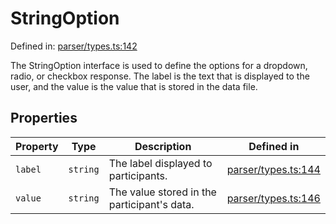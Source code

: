 # StringOption

Defined in: [parser/types.ts:142](https://github.com/revisit-studies/study/blob/91e343153031618f8f5789851e5b25c288bf8f4a/src/parser/types.ts#L142)

The StringOption interface is used to define the options for a dropdown, radio, or checkbox response.
The label is the text that is displayed to the user, and the value is the value that is stored in the data file.

## Properties

| Property | Type | Description | Defined in |
| ------ | ------ | ------ | ------ |
| <a id="label"></a> `label` | `string` | The label displayed to participants. | [parser/types.ts:144](https://github.com/revisit-studies/study/blob/91e343153031618f8f5789851e5b25c288bf8f4a/src/parser/types.ts#L144) |
| <a id="value"></a> `value` | `string` | The value stored in the participant's data. | [parser/types.ts:146](https://github.com/revisit-studies/study/blob/91e343153031618f8f5789851e5b25c288bf8f4a/src/parser/types.ts#L146) |
